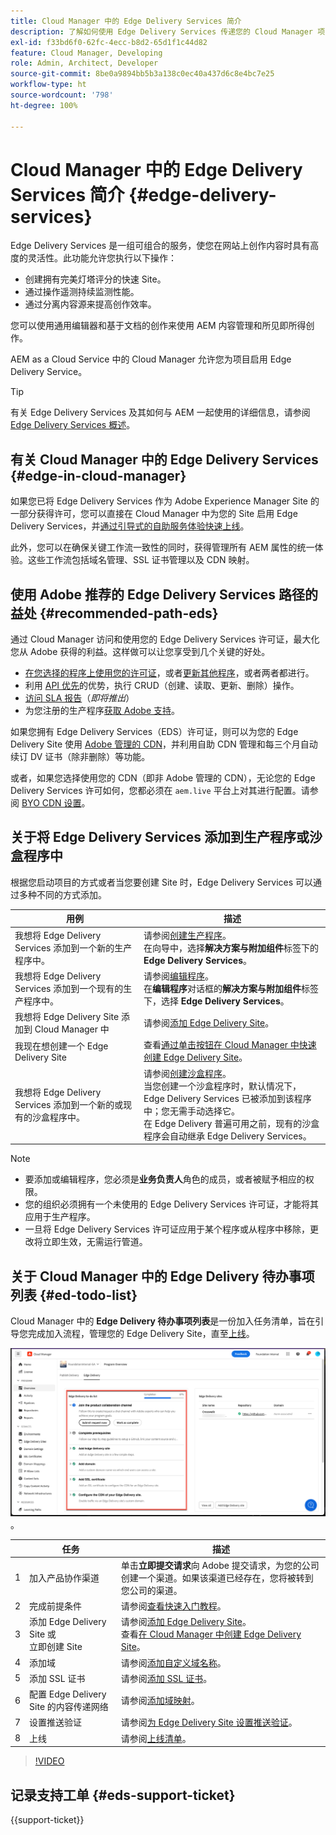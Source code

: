 ```yaml
---
title: Cloud Manager 中的 Edge Delivery Services 简介
description: 了解如何使用 Edge Delivery Services 传递您的 Cloud Manager 项目。
exl-id: f33bd6f0-62fc-4ecc-b8d2-65d1f1c44d82
feature: Cloud Manager, Developing
role: Admin, Architect, Developer
source-git-commit: 8be0a9894bb5b3a138c0ec40a437d6c8e4bc7e25
workflow-type: ht
source-wordcount: '798'
ht-degree: 100%

---
```



# Cloud Manager 中的 Edge Delivery Services 简介 {#edge-delivery-services}

Edge Delivery Services 是一组可组合的服务，使您在网站上创作内容时具有高度的灵活性。此功能允许您执行以下操作：

* 创建拥有完美灯塔评分的快速 Site。
* 通过操作遥测持续监测性能。
* 通过分离内容源来提高创作效率。

您可以使用通用编辑器和基于文档的创作来使用 AEM 内容管理和所见即所得创作。

AEM as a Cloud Service 中的 Cloud Manager 允许您为项目启用 Edge Delivery Service。

>[!TIP]
>
>有关 Edge Delivery Services 及其如何与 AEM 一起使用的详细信息，请参阅 [Edge Delivery Services 概述](/help/edge/overview.md)。

## 有关 Cloud Manager 中的 Edge Delivery Services {#edge-in-cloud-manager}

如果您已将 Edge Delivery Services 作为 Adobe Experience Manager Site 的一部分获得许可，您可以直接在 Cloud Manager 中为您的 Site 启用 Edge Delivery Services，并[通过引导式的自助服务体验快速上线](/help/implementing/cloud-manager/getting-access-to-aem-in-cloud/creating-production-programs.md)。

此外，您可以在确保关键工作流一致性的同时，获得管理所有 AEM 属性的统一体验。这些工作流包括域名管理、SSL 证书管理以及 CDN 映射。

## 使用 Adobe 推荐的 Edge Delivery Services 路径的益处 {#recommended-path-eds}

通过 Cloud Manager 访问和使用您的 Edge Delivery Services 许可证，最大化您从 Adobe 获得的利益。这样做可以让您享受到几个关键的好处。

* [在您选择的程序上使用您的许可证](/help/implementing/cloud-manager/edge-delivery/add-edge-delivery-site.md)，或者[更新其他程序](/help/implementing/cloud-manager/edge-delivery/manage-edge-delivery-sites.md)，或者两者都进行。
* 利用 [API 优先](https://developer.adobe.com/experience-cloud/experience-manager-apis/)的优势，执行 CRUD（创建、读取、更新、删除）操作。
* [访问 SLA 报告](/help/implementing/cloud-manager/sla-reporting.md)（*即将推出*）
* 为您注册的生产程序[获取 Adobe 支持](/help/edge/overview.md#support-ticket)。

如果您拥有 Edge Delivery Services（EDS）许可证，则可以为您的 Edge Delivery Site 使用 [Adobe 管理的 CDN](/help/implementing/dispatcher/cdn.md#aem-managed-cdn)，并利用自助 CDN 管理和每三个月自动续订 DV 证书（除非删除）等功能。

或者，如果您选择使用您的 CDN（即非 Adobe 管理的 CDN），无论您的 Edge Delivery Services 许可如何，您都必须在 `aem.live` 平台上对其进行配置。请参阅 [BYO CDN 设置](https://www.aem.live/docs/byo-cdn-setup)。


## 关于将 Edge Delivery Services 添加到生产程序或沙盒程序中

根据您启动项目的方式或者当您要创建 Site 时，Edge Delivery Services 可以通过多种不同的方式添加。

| 用例 | 描述 |
| --- | --- |
| 我想将 Edge Delivery Services 添加到一个新的生产程序中。 | 请参阅[创建生产程序](/help/implementing/cloud-manager/getting-access-to-aem-in-cloud/creating-production-programs.md)。<br>在向导中，选择&#x200B;**解决方案与附加组件**&#x200B;标签下的 **Edge Delivery Services**。 |
| 我想将 Edge Delivery Services 添加到一个现有的生产程序中。 | 请参阅[编辑程序](/help/implementing/cloud-manager/getting-access-to-aem-in-cloud/editing-programs.md)。<br>在&#x200B;**编辑程序**&#x200B;对话框的&#x200B;**解决方案与附加组件**&#x200B;标签下，选择 **Edge Delivery Services**。 |
| 我想将 Edge Delivery Site 添加到 Cloud Manager 中  | 请参阅[添加 Edge Delivery Site](/help/implementing/cloud-manager/edge-delivery/add-edge-delivery-site.md)。 |
| 我现在想创建一个 Edge Delivery Site | 查看[通过单击按钮在 Cloud Manager 中快速创建 Edge Delivery Site](/help/implementing/cloud-manager/edge-delivery/create-edge-delivery-site.md)。 |
| 我想将 Edge Delivery Services 添加到一个新的或现有的沙盒程序中。 | 请参阅[创建沙盒程序](/help/implementing/cloud-manager/getting-access-to-aem-in-cloud/creating-sandbox-programs.md)。<br>当您创建一个沙盒程序时，默认情况下，Edge Delivery Services 已被添加到该程序中；您无需手动选择它。<br>在 Edge Delivery 普遍可用之前，现有的沙盒程序会自动继承 Edge Delivery Services。 |

>[!NOTE]
>
>* 要添加或编辑程序，您必须是&#x200B;**业务负责人**&#x200B;角色的成员，或者被赋予相应的权限。
>* 您的组织必须拥有一个未使用的 Edge Delivery Services 许可证，才能将其应用于生产程序。
>* 一旦将 Edge Delivery Services 许可证应用于某个程序或从程序中移除，更改将立即生效，无需运行管道。


## 关于 Cloud Manager 中的 Edge Delivery 待办事项列表 {#ed-todo-list}

<!-- &#x2460; for "1" inside circle -->

Cloud Manager 中的 **Edge Delivery 待办事项列表**&#x200B;是一份加入任务清单，旨在引导您完成加入流程，管理您的 Edge Delivery Site，直至[上线](/help/journey-onboarding/go-live-checklist.md)。

![Cloud Manager 中的 Edge Delivery Site 待办事项列表](/help/implementing/cloud-manager/assets/cm-eds-todo-list.png)。

|   | 任务 | 描述 |
| --- | --- | --- |
| 1 | 加入产品协作渠道 | 单击&#x200B;**立即提交请求**&#x200B;向 Adobe 提交请求，为您的公司创建一个渠道。如果该渠道已经存在，您将被转到您公司的渠道。 |
| 2 | 完成前提条件 | 请参阅[查看快速入门教程](https://www.aem.live/developer/tutorial)。 |
| 3 | 添加 Edge Delivery Site 或<br>立即创建 Site | 请参阅[添加 Edge Delivery Site](#eds-add-site)。<br>查看[在 Cloud Manager 中创建 Edge Delivery Site](/help/implementing/cloud-manager/edge-delivery/create-edge-delivery-site.md)。 |
| 4 | 添加域 | 请参阅[添加自定义域名称](/help/implementing/cloud-manager/custom-domain-names/add-custom-domain-name.md)。 |
| 5 | 添加 SSL 证书 | 请参阅[添加 SSL 证书](/help/implementing/cloud-manager/managing-ssl-certifications/add-ssl-certificate.md)。 |
| 6 | 配置 Edge Delivery Site 的内容传递网络 | 请参阅[添加域映射](/help/implementing/cloud-manager/domain-mappings/add-domain-mapping.md)。 |
| 7 | 设置推送验证 | 请参阅[为 Edge Delivery Site 设置推送验证](/help/implementing/cloud-manager/edge-delivery/cdn-setup-push-invalidation.md)。 |
| 8 | 上线 | 请参阅[上线清单](/help/edge/docs/go-live-checklist.md)。 |

>[!VIDEO](https://video.tv.adobe.com/v/3441572?learn=on&captions=chi_hans)

## 记录支持工单 {#eds-support-ticket}

{{support-ticket}}



